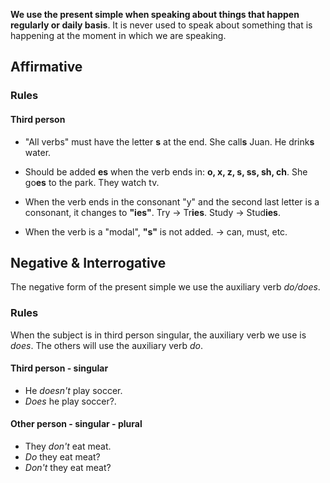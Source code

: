 **We use the present simple when speaking about things that happen regularly or daily basis**. It is never used to speak about something that is happening at the moment in which we are speaking.

## Affirmative
### Rules

#### Third person
- "All verbs" must have the letter **s** at the end.
	She call**s** Juan.
	He drink**s** water.

- Should be added **es** when the verb ends in: **o, x, z, s, ss, sh, ch**.
	She go**es** to the park.
	They watch tv.

- When the verb ends in the consonant "y" and the second last letter is a consonant, it changes to **"ies"**.
	Try -> Tr**ies**.
	Study -> Stud**ies**.

- When the verb is a "modal", **"s"**  is not added.
	-> can, must, etc.

## Negative & Interrogative
The negative form of the present simple we use the auxiliary verb  *do/does*.
### Rules
When the subject is in third person singular, the auxiliary verb we use is *does*. The others will use the auxiliary verb *do*.

#### Third person - singular
- He *doesn't* play soccer.
- *Does* he play soccer?.

#### Other person - singular - plural
- They *don't* eat meat.
- *Do* they eat meat?
- *Don't* they eat meat?


